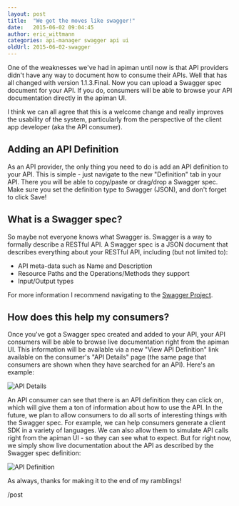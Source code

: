 ```yaml
---
layout: post
title:  "We got the moves like swagger!"
date:   2015-06-02 09:04:45
author: eric_wittmann
categories: api-manager swagger api ui
oldUrl: 2015-06-02-swagger
---
```


One of the weaknesses we've had in apiman until now is that API providers didn't have
any way to document how to consume their APIs.  Well that has all changed with version
1.1.3.Final.  Now you can upload a Swagger spec document for your API.  If you do,
consumers will be able to browse your API documentation directly in the apiman UI.

I think we can all agree that this is a welcome change and really improves the usability
of the system, particularly from the perspective of the client app developer (aka the
API consumer).

<!--more-->

## Adding an API Definition
As an API provider, the only thing you need to do is add an API definition to your
API.  This is simple - just navigate to the new "Definition" tab in your API.
There you will be able to copy/paste or drag/drop a Swagger spec.  Make sure you set the
definition type to Swagger (JSON), and don't forget to click Save!

## What is a Swagger spec?
So maybe not everyone knows what Swagger is.  Swagger is a way to formally describe a
RESTful API.  A Swagger spec is a JSON document that describes everything
about your RESTful API, including (but not limited to):

* API meta-data such as Name and Description
* Resource Paths and the Operations/Methods they support
* Input/Output types

For more information I recommend navigating to the [Swagger Project](https://swagger.io/).

## How does this help my consumers?
Once you've got a Swagger spec created and added to your API, your API
consumers will be able to browse live documentation right from the apiman UI.  This
information will be available via a new "View API Definition" link available on
the consumer's "API Details" page (the same page that consumers are shown when
they have searched for an API).  Here's an example:

![API Details](/blog/images/2015-06-02/api-details.png)

An API consumer can see that there is an API definition they can click on, which
will give them a ton of information about how to use the API.  In the future, we
plan to allow consumers to do all sorts of interesting things with the Swagger spec.
For example, we can help consumers generate a client SDK in a variety of languages.
We can also allow them to simulate API calls right from the apiman UI - so they can
see what to expect.  But for right now, we simply show live documentation about the
API as described by the Swagger spec definition:


![API Definition](/blog/images/2015-06-02/api-definition.png)


As always, thanks for making it to the end of my ramblings!

/post
